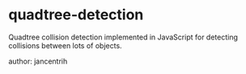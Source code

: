 # quadtree-detection

Quadtree collision detection implemented in JavaScript for detecting collisions between lots of objects.

author: jancentrih
